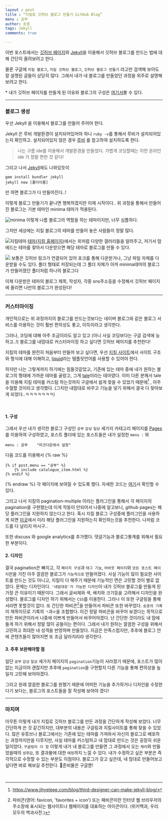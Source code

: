 ```yaml
---
layout : post
title : “지킬로 깃허브 블로그 만들기 GitHub Blog”
menu : 공부
author: 송훈
tags: Jekyll
comments: true

---
```


이번 포스트에서는 [깃허브 페이지](https://pages.github.com)와 [Jekyll](https://jekyllrb.com)을 이용해서 깃허브 블로그를 만드는 법에 대해 간단히 올려보려고 한다.

물론 구글에 `지킬 블로그`, `지킬 깃허브 블로그`, `깃허브 블로그 만들기` 라고만 검색해 보아도 잘 설명된 글들이 상당히 많다. 그래서 내가 내 블로그를 만들었던 과정을 위주로 설명해 보려고 한다.

\* 내가 깃허브 페이지를 만들게 된 이유와 블로그의 구성은 [여기서](https://songh-oon.github.io/2022-06-22/firstpost)볼 수 있다.

---

### 블로그 생성 

우선 Jekyll 을 이용해서 블로그를 만들어 주어야 한다.

Jekyll 은 루비 개발환경이 설치되어있어야 하니 `ruby -v`를 통해서 루비가 설치되어있는지 확인하고. 설치되어있지 않은 경우 [루비](http://www.ruby-lang.org/ko/) 를 참고하여 설치하도록 한다.
>나는 구름 ide를 이용해서 개발환경을 만들었다. 가볍게 코딩할때는 이런 온라인 ide 가 정말 편한 것 같다!

그리고 나서
[Jekyll](https://jekyllrb.com)에도 나와있듯이
```
gem install bundler jekyll
jekyll new [폴더이름] 
```
 만 하면 블로그가 다 만들어진다..!

이렇게 블로그 만들기가 끝나면 행복하겠지만 이제 시작이다..
위 과정을 통해서 만들어진 블로그는 기본 테마인 minima 테마가 적용된다.

![minima](https://user-images.githubusercontent.com/84430293/175992900-a47e1d74-f880-464a-b05e-10cb91bbde43.png)
이렇게 나름 블로그의 역할을 하는 테마이지만, 너무 심플하다.

그치만 세상에는 지킬 블로그의 테마를 만들어 놓은 사람들이 정말 많다.   
      
        

![지킬테마](https://user-images.githubusercontent.com/84430293/175994032-68b31246-24c4-4b2c-bceb-fb8973a4860a.png)
[테마(지킬 홈페이지)](https://jekyllrb-ko.github.io/docs/themes/)에서는 위처럼 다양한 갤러리들을 알려주고, 저기서 맘에드는 테마를 찾아서 다운받으면 해당 테마로 블로그를 만들 수 있다.


![](https://user-images.githubusercontent.com/84430293/175995969-f0c008bc-1ea8-4d8d-b156-aa3dcf63713b.png)
보통은 깃허브 링크가 연결되어 있어 포크를 통해 다운받거나, 그냥 파일 자체를 다운받을 수도 있다.
폴더 형태로 저장되는데 그 폴더 자체가 아까 minima테마의 블로그가 만들어졌던 폴더처럼 하나의 블로그다

이제 다운받은 테마의 블로그 제목, 작성자, 각종 sns주소등을 수정해서 깃허브 페이지에 올리면 나만의 블로그가 완성된다!

---

### 커스터마이징 

개인적으로는 위 과정까지의 블로그를 만드는것보다는 네이버 블로그와 같은 블로그 서비스를 이용하는 것이 훨씬 편의성도 좋고, 이득이라고 생각한다.

그러나, 코딩에 대해 아주 조금이라도 알고 있고 (아니 사실 코딩보다는 구글 검색에 능하고..!) 블로그를 내맘대로 커스터마이징 하고 싶다면 깃허브 페이지를 추천한다!   

지킬의 테마를 완전히 처음부터 만들어 보고 싶다면, 우선 [지킬 사이트](https://jekyllrb-ko.github.io/)에서 사이트 구조와 형식에 대해 이해하고, [liquid](https://shopify.github.io/liquid/)라는 템플릿언어를 사용할 수 있어야 한다.

하지만 나는 그렇게까지 하기에는 힘들것같았고, 기존에 있는 테마 중에 내가 원하는 블로그의 형태에 가까운 테마를 골랐고, 그게  [tale](https://github.com/chesterhow/tale)이라는 테마였다. 이미 다른 분께서 tale을 이용해 지킬 테마를 커스텀 하는것까지 구글에서 쉽게 찾을 수 있었기 때문에[^1] , 아주 수월할 것이라고 생각했다. 
(그치만 내맘대로 바꾸고 기능을 넣기 위해서 결국 다 찾아보게 되었다..ㅋㅋㅋㅋㅋㅋㅋ)

<br>

#### 1. 구성
그래서 우선 내가 생각한 블로그 구성인
`공부` `감상` `일상`  세가지 카테고리 페이지를 [Pages](https://jekyllrb-ko.github.io/docs/pages/)를 이용하여 구성하였고,
포스트 폴더에 있는 포스트들은 내가 설정한 `menu :` 와
```
menu : 공부    "마크다운에서 설정"
```
다음 코드를 이용해서
{% raw %}
~~~liquid
{% if post.menu == "공부" %}
	{% include catalogue_item.html %}
{% endif %}				    		
~~~
{% endraw %}
각 페이지에 보여질 수 있도록 했다. 자세한 코드는 [여기](https://github.com/songh-oon/songh-oon.github.io/blob/main/study/index.html)서 확인할 수 있다.

그리고 나서 지킬의 pagination-multiple 이라는 플러그인을 통해서 각 페이지의 pagination을 구현했는데 이게 작동이 안되어서 나중에 알고보니, github pages는 해당 플러그인을 지원하지 않는다고 한다. 혹시 지킬 블로그 구성중에 플러그인을 사용하게 되면 [이곳](https://pages.github.com/versions/)에서 미리 해당 플러그인을 지원하는지 확인하는것을 추천한다. 나처럼 코드를 다 날리지 마시구.. 

또한 discuss 와 google analytics를 추가했다. 댓글기능과 블로그통계를 위해서 필요한 부분이다.

#### 2. 디자인
결국 pagination은 빠지고, 각 `페이지 구성`과 `태그 기능`, `어바웃 페이지`와 `모든 포스트 페이지`만을 가진 아주 깔끔한 블로그가 `기능적으로` 만들어졌다. 
사실 기능이 많이 필요한 사이트를 만드는 것도 아니고, 지킬이 다 해주기 때문에 기능적인 면은 고민할 것이 별로 없었다. 문제는 디자인이다. `'내맘대로'가 가능한 디자인`이 내가 깃허브 블로그를 만들게 된 가장 큰 이유이기 때문이다. 
그래서 글씨체와 색, 배치와 크기등을 고려해서 디자인을 완성했다. 블로그를 디자인 하기 위해서는 `CSS`를 이용한다. 그러나 이 또한 구글링을 통해서라면 못할것이 없다. 
또 간단한 파비콘[^2]을 만들어서 파비콘 또한 바꾸었다. `송훈의 기록`이 제목이므로 기록의  `ㄱ`과`ㄹ`을 조합했다. 이건 정말 파비콘을 바꾸어 보겠다는 목적으로 만든 파비콘이라서 나중에 이쁘게 만들어서 바꾸어야겠다. 
난 간단한 것이라도 내 맘에 들게 하기 위해서 정말 많이 공들이는 편이다. 그래서 내가 원하는 깔끔한 구성을 위해서 고민하고 최대한 내 성격을 반영하며 만들었다.
지금은 만족스럽지만, 추후에 블로그 안에 콘텐츠들이 많아지면 또 조금 달라지리라 생각한다.

#### 3. 추후 보완해야할 점
일단 `공부` `감상` `일상` 세가지 페이지의 `pagination`기능이 사라졌기 때문에, 포스트가 많이 없는 지금이야 괜찮지만 추후에 `pagination`을 구현할지 다른 기능을 통해 편의성을 높일지 고민해 보아야겠다.

그리고 원래 깔끔한 블로그를 원했기 때문에 어떠한 기능을 추가하거나 디자인을 수정한다기 보다는, 블로그의 포스트들을 잘 작성해 보아야 겠다!

---

### 마치며
아무튼 이렇게 내가 지킬로 깃허브 블로그를 만든 과정을 간단하게 작성해 보았다.
너무 간단하게 쓴 것 같긴하지만, 대부분의 내용은 구글링과 지킬사이트를 통해 찾을 수 있었다.
많은 유튜브나 블로그에서는 기존에 있는 테마를 가져와서 자신의 블로그로 배포하는 과정까지만을 다루지만,
사실 테마를 커스텀하고 내 맘대로 만드는 것은 굉장히 쉬운 일이었다. `구글링이 다 함`
이렇게 내가 내 블로그를 만들면 그 과정에서 오는 `재미`와 만들었을때의 `성취감`, 또 결과물에 대한 `애정`까지 느낄 수 있다. 내가 수정하고 싶은 부분은 즉각적으로 수정할 수 있는 부분도 이점이다.
블로그가 갖고 싶은데, 내 맘대로 만들어보고 싶다면 바로 해보길 추천한다.
📝준비물은 구글뿐! 

<br>



 


[^1]: <a>https://www.jihyeleee.com/blog/third-designer-can-make-jekyll-blog/</a>

[^2]: 파비콘(영어: favicon, 'favorites + icon') 또는 패비콘이란 인터넷 웹 브라우저의 주소창에 표시되는 웹사이트나 웹페이지를 대표하는 아이콘이다. (위키백과, 우리 모두의 백과사전.)
